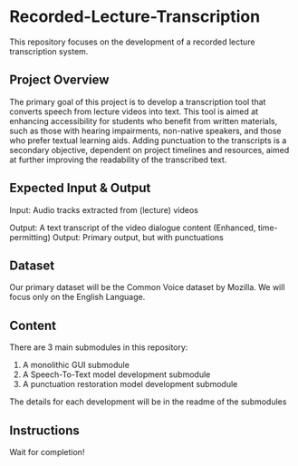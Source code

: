 # Recorded-Lecture-Transcription
This repository focuses on the development of a recorded lecture transcription system.

## Project Overview
The primary goal of this project is to develop a transcription tool that converts speech from lecture videos into text. This tool is aimed at enhancing accessibility for students who benefit from written materials, such as those with hearing impairments, non-native speakers, and those who prefer textual learning aids. Adding punctuation to the transcripts is a secondary objective, dependent on project timelines and resources, aimed at further improving the readability of the transcribed text.

## Expected Input & Output
Input: Audio tracks extracted from (lecture) videos

Output: A text transcript of the video dialogue content
(Enhanced, time-permitting) Output: Primary output, but with punctuations

## Dataset
Our primary dataset will be the Common Voice dataset by Mozilla. We will focus only on the English Language.

## Content
There are 3 main submodules in this repository:
1) A monolithic GUI submodule
2) A Speech-To-Text model development submodule
3) A punctuation restoration model development submodule

The details for each development will be in the readme of the submodules

## Instructions

Wait for completion!
